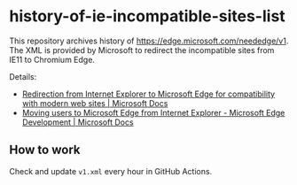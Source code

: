 # history-of-ie-incompatible-sites-list

This repository archives history of https://edge.microsoft.com/neededge/v1.
The XML is provided by Microsoft to redirect the incompatible sites from IE11 to Chromium Edge.

Details:
-  [Redirection from Internet Explorer to Microsoft Edge for compatibility with modern web sites \| Microsoft Docs](https://docs.microsoft.com/en-us/deployedge/edge-learnmore-neededge)
- [Moving users to Microsoft Edge from Internet Explorer \- Microsoft Edge Development \| Microsoft Docs](https://docs.microsoft.com/en-us/microsoft-edge/web-platform/ie-to-microsoft-edge-redirection)

## How to work

Check and update `v1.xml` every hour in GitHub Actions.
